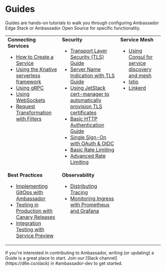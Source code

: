 # Guides

Guides are hands-on tutorials to walk you through configuring Ambassador Edge Stack or Ambassador Open Source for specific functionality.

<p>

<table>
<tr>
 <td style="vertical-align:top;">
  <strong>Connecting Services</strong>
 <ul>
  <li><a href="/user-guide/create-a-service-example"> How to Create a Service</a></li>
  <li><a href="/user-guide/knative">Using the Knative serverless framework</a></li>
  <li><a href="/user-guide/grpc">Using gRPC</a></li>
  <li><a href="/user-guide/websockets-ambassador">Using WebSockets</a></li>
  <li><a href="/docs/guides/filter-dev-guide">Request Transformation with Filters</a></li>
 </ul>
 </td>
 <td style="vertical-align:top;">
  <strong>Security</strong>
 <ul>
  <li><a href="/user-guide/tls-termination">Transport Layer Security (TLS) Guide</a></li>
  <li><a href="/user-guide/sni">Server Name Indication with TLS Guide</a></li>
  <li><a href="/user-guide/cert-manager">Using JetStack cert-manager to automatically provision TLS certificates</a></li>
  <li><a href="/user-guide/auth-tutorial">Basic HTTP Authentication Guide</a></li>
  <li><a href="/user-guide/oauth-oidc-auth">Single Sign-On with OAuth & OIDC</a></li>
  <li><a href="/user-guide/rate-limiting-tutorial">Basic Rate Limiting</a></li>
  <li><a href="/user-guide/advanced-rate-limiting">Advanced Rate Limiting</a></li>   
 </ul>
 </td>
 <td style="vertical-align:top;">
  <strong>Service Mesh</strong>
  <ul>
   <li><a href="/user-guide/consul">Using Consul for service discovery and mesh</a></li>
   <li><a href="/user-guide/with-istio">Istio</a></li>
   <li><a href="/user-guide/linkerd2">Linkerd</a></li>
  </ul>
 </td>
</tr>
<tr>
 <td style="vertical-align:top;">
  <strong>Best Practices</strong>
  <ul>
   <li><a href="/user-guide/gitops-ambassador">Implementing GitOps with Ambassador</a></li>
   <li><a href="/docs/dev-guide/canary-release-concepts">Testing in Production with Canary Releases</a></li>
   <li><a href="/docs/dev-guide/service-preview">Integration Testing with Service Preview</a></li>
  </ul>
 </td>
 <td style="vertical-align:top;">
  <strong>Observability</strong>
  <ul>
   <li><a href="/user-guide/tracing-tutorial">Distributing Tracing</a></li>
   <li><a href="/user-guide/monitoring">Monitoring Ingress with Prometheus and Grafana</a></li>
  </ul>
  </td>
</tr>
</table>
<p>
<p>
If you're interested in contributing to Ambassador, writing (or updating) a Guide is a great place to start. Join our [Slack channel](https://d6e.co/slack) in #ambassador-dev to get started.
